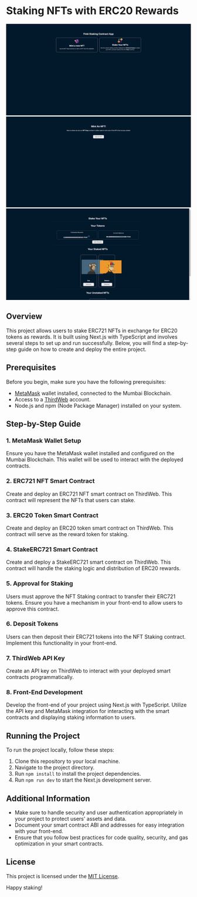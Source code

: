 # Staking NFTs with ERC20 Rewards

![Project Screenshot](screenshot1.png)
![Project Screenshot](screenshot2.png)
![Project Screenshot](screenshot3.png)

## Overview

This project allows users to stake ERC721 NFTs in exchange for ERC20 tokens as rewards. It is built using Next.js with TypeScript and involves several steps to set up and run successfully. Below, you will find a step-by-step guide on how to create and deploy the entire project.

## Prerequisites

Before you begin, make sure you have the following prerequisites:

- [MetaMask](https://metamask.io/) wallet installed, connected to the Mumbai Blockchain.
- Access to a [ThirdWeb](https://thirdweb.io/) account.
- Node.js and npm (Node Package Manager) installed on your system.

## Step-by-Step Guide

### 1. MetaMask Wallet Setup

Ensure you have the MetaMask wallet installed and configured on the Mumbai Blockchain. This wallet will be used to interact with the deployed contracts.

### 2. ERC721 NFT Smart Contract

Create and deploy an ERC721 NFT smart contract on ThirdWeb. This contract will represent the NFTs that users can stake.

### 3. ERC20 Token Smart Contract

Create and deploy an ERC20 token smart contract on ThirdWeb. This contract will serve as the reward token for staking.

### 4. StakeERC721 Smart Contract

Create and deploy a StakeERC721 smart contract on ThirdWeb. This contract will handle the staking logic and distribution of ERC20 rewards.

### 5. Approval for Staking

Users must approve the NFT Staking contract to transfer their ERC721 tokens. Ensure you have a mechanism in your front-end to allow users to approve this contract.

### 6. Deposit Tokens

Users can then deposit their ERC721 tokens into the NFT Staking contract. Implement this functionality in your front-end.

### 7. ThirdWeb API Key

Create an API key on ThirdWeb to interact with your deployed smart contracts programmatically.

### 8. Front-End Development

Develop the front-end of your project using Next.js with TypeScript. Utilize the API key and MetaMask integration for interacting with the smart contracts and displaying staking information to users.

## Running the Project

To run the project locally, follow these steps:

1. Clone this repository to your local machine.
2. Navigate to the project directory.
3. Run `npm install` to install the project dependencies.
4. Run `npm run dev` to start the Next.js development server.

## Additional Information

- Make sure to handle security and user authentication appropriately in your project to protect users' assets and data.
- Document your smart contract ABI and addresses for easy integration with your front-end.
- Ensure that you follow best practices for code quality, security, and gas optimization in your smart contracts.

## License

This project is licensed under the [MIT License](LICENSE).

Happy staking!
